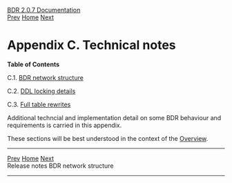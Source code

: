   [BDR 2.0.7 Documentation](README.md)                                                                                   
  [Prev](releasenotes.md "Release notes")   [Home](README.md)        [Next](technotes-mesh.md "BDR network structure")  


# Appendix C. Technical notes

**Table of Contents**

C.1. [BDR network structure](technotes-mesh.md)

C.2. [DDL locking details](technotes-ddl-locking.md)

C.3. [Full table rewrites](technotes-rewrites.md)

Additional techncial and implementation detail on some BDR behaviour and
requirements is carried in this appendix.

These sections will be best understood in the context of the
[Overview](overview.md).



  ------------------------------------------------- ----------------------------------- --------------------------------------------
  [Prev](releasenotes.md)    [Home](README.md)    [Next](technotes-mesh.md)  
  Release notes                                                        BDR network structure
  ------------------------------------------------- ----------------------------------- --------------------------------------------
